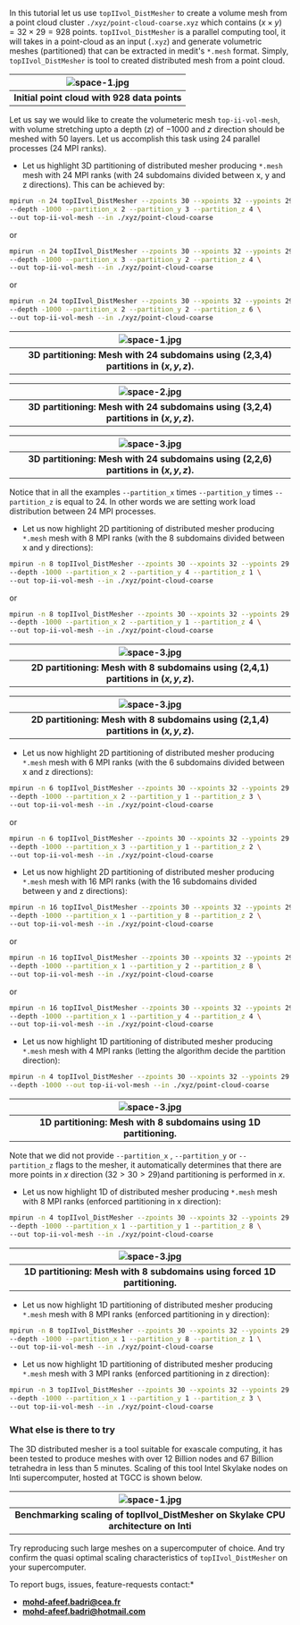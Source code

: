 In this tutorial let us use `topIIvol_DistMesher` to create a volume mesh from a point cloud cluster `./xyz/point-cloud-coarse.xyz` which contains $(x\times y)=32 \times 29 = 928$ points. `topIIvol_DistMesher` is a parallel computing tool, it will takes in a point-cloud as an input (`.xyz`) and generate volumetric meshes (partitioned) that can be extracted in medit's `*.mesh` format. Simply, `topIIvol_DistMesher` is tool to created distributed mesh from a point cloud.

| ![space-1.jpg](./../etc/images/distmesh-1.png) |
| :-----------------------------------------------: |
|   **Initial point cloud with 928 data points**    |


Let us say we would like to create the volumeteric mesh `top-ii-vol-mesh`, with volume stretching upto a depth ($z$) of $-1000$ and $z$ direction should be meshed with $50$ layers. Let us accomplish this task using 24 parallel processes (24 MPI ranks). 

- Let us highlight 3D partitioning of distributed mesher producing `*.mesh` mesh with 24 MPI ranks (with 24 subdomains divided between x, y and z directions). This can be achieved by: 

```bash
mpirun -n 24 topIIvol_DistMesher --zpoints 30 --xpoints 32 --ypoints 29 \
--depth -1000 --partition_x 2 --partition_y 3 --partition_z 4 \
--out top-ii-vol-mesh --in ./xyz/point-cloud-coarse
```
or 
```bash
mpirun -n 24 topIIvol_DistMesher --zpoints 30 --xpoints 32 --ypoints 29 \
--depth -1000 --partition_x 3 --partition_y 2 --partition_z 4 \
--out top-ii-vol-mesh --in ./xyz/point-cloud-coarse 
```
or
```bash
mpirun -n 24 topIIvol_DistMesher --zpoints 30 --xpoints 32 --ypoints 29 \
--depth -1000 --partition_x 2 --partition_y 2 --partition_z 6 \
--out top-ii-vol-mesh --in ./xyz/point-cloud-coarse
```

| ![space-1.jpg](./../etc/images/distmesh-2.png) |
| :-----------------------------------------------: |
|   **3D partitioning: Mesh with 24 subdomains using (2,3,4) partitions in ($x,y,z$).**    |

| ![space-2.jpg](./../etc/images/distmesh-3.png) |
| :-----------------------------------------------: |
|   **3D partitioning: Mesh with 24 subdomains using (3,2,4) partitions in ($x,y,z$).**    |

| ![space-3.jpg](./../etc/images/distmesh-4.png) |
| :-----------------------------------------------: |
|   **3D partitioning: Mesh with 24 subdomains using (2,2,6) partitions in ($x,y,z$).**    |

Notice that in all the examples `--partition_x` times `--partition_y` times `--partition_z` is equal to 24. In other words we are setting work load distribution between 24 MPI processes. 

- Let us now highlight 2D partitioning of distributed mesher producing `*.mesh` mesh with 8 MPI ranks (with the 8 subdomains divided between x and y directions):

```bash
mpirun -n 8 topIIvol_DistMesher --zpoints 30 --xpoints 32 --ypoints 29 \
--depth -1000 --partition_x 2 --partition_y 4 --partition_z 1 \
--out top-ii-vol-mesh --in ./xyz/point-cloud-coarse 
```
or
```bash
mpirun -n 8 topIIvol_DistMesher --zpoints 30 --xpoints 32 --ypoints 29 \
--depth -1000 --partition_x 2 --partition_y 1 --partition_z 4 \
--out top-ii-vol-mesh --in ./xyz/point-cloud-coarse 
```
| ![space-3.jpg](./../etc/images/distmesh-6.png) |
| :-----------------------------------------------: |
|   **2D partitioning: Mesh with 8 subdomains using (2,4,1) partitions in ($x,y,z$).**    |

| ![space-3.jpg](./../etc/images/distmesh-6.png) |
| :-----------------------------------------------: |
|   **2D partitioning: Mesh with 8 subdomains using (2,1,4) partitions in ($x,y,z$).**    |

- Let us now highlight 2D partitioning of distributed mesher producing `*.mesh` mesh with 6 MPI ranks (with the 6 subdomains divided between x and z directions):


```bash
mpirun -n 6 topIIvol_DistMesher --zpoints 30 --xpoints 32 --ypoints 29 \
--depth -1000 --partition_x 2 --partition_y 1 --partition_z 3 \
--out top-ii-vol-mesh --in ./xyz/point-cloud-coarse 
```
or
```bash
mpirun -n 6 topIIvol_DistMesher --zpoints 30 --xpoints 32 --ypoints 29 \
--depth -1000 --partition_x 3 --partition_y 1 --partition_z 2 \
--out top-ii-vol-mesh --in ./xyz/point-cloud-coarse 
```

- Let us now highlight 2D partitioning of distributed mesher producing `*.mesh` mesh with 16 MPI ranks (with the 16 subdomains divided between y and z directions):


```bash
mpirun -n 16 topIIvol_DistMesher --zpoints 30 --xpoints 32 --ypoints 29 \
--depth -1000 --partition_x 1 --partition_y 8 --partition_z 2 \
--out top-ii-vol-mesh --in ./xyz/point-cloud-coarse 
```
or
```bash
mpirun -n 16 topIIvol_DistMesher --zpoints 30 --xpoints 32 --ypoints 29 \
--depth -1000 --partition_x 1 --partition_y 2 --partition_z 8 \
--out top-ii-vol-mesh --in ./xyz/point-cloud-coarse 
```
or
```bash
mpirun -n 16 topIIvol_DistMesher --zpoints 30 --xpoints 32 --ypoints 29 \
--depth -1000 --partition_x 1 --partition_y 4 --partition_z 4 \
--out top-ii-vol-mesh --in ./xyz/point-cloud-coarse 
```

- Let us now highlight 1D partitioning of distributed mesher producing `*.mesh` mesh with 4 MPI ranks (letting the algorithm decide the partition direction): 

```bash
mpirun -n 4 topIIvol_DistMesher --zpoints 30 --xpoints 32 --ypoints 29 \
--depth -1000 --out top-ii-vol-mesh --in ./xyz/point-cloud-coarse
```

| ![space-3.jpg](./../etc/images/distmesh-5.png) |
| :-----------------------------------------------: |
|   **1D partitioning: Mesh with 8 subdomains using 1D partitioning.**    |

Note that we did not provide `--partition_x` , `--partition_y` or `--partition_z` flags to the mesher, it automatically determines that there are more points in $x$ direction ($32>30>29$)and partitioning is performed in $x$.


- Let us now highlight 1D of distributed mesher producing `*.mesh` mesh with 8 MPI ranks (enforced partitioning in x direction): 

```bash
mpirun -n 4 topIIvol_DistMesher --zpoints 30 --xpoints 32 --ypoints 29 \
--depth -1000 --partition_x 1 --partition_y 1 --partition_z 8 \
--out top-ii-vol-mesh --in ./xyz/point-cloud-coarse 
```

| ![space-3.jpg](./../etc/images/distmesh-9.png) |
| :-----------------------------------------------: |
|   **1D partitioning: Mesh with 8 subdomains using forced 1D partitioning.**    |

- Let us now highlight 1D partitioning of distributed mesher producing `*.mesh` mesh with 8 MPI ranks (enforced partitioning in y direction): 

```bash
mpirun -n 8 topIIvol_DistMesher --zpoints 30 --xpoints 32 --ypoints 29 \
--depth -1000 --partition_x 1 --partition_y 8 --partition_z 1 \
--out top-ii-vol-mesh --in ./xyz/point-cloud-coarse 
```

- Let us now highlight 1D partitioning of distributed mesher producing `*.mesh` mesh with 3 MPI ranks (enforced partitioning in z direction): 

	
```bash
mpirun -n 3 topIIvol_DistMesher --zpoints 30 --xpoints 32 --ypoints 29 \
--depth -1000 --partition_x 1 --partition_y 1 --partition_z 3 \
--out top-ii-vol-mesh --in ./xyz/point-cloud-coarse 
```

### What else is there to try ###

The 3D distributed mesher is a tool suitable for exascale computing, it has been tested to produce meshes with over 12 Billion nodes and 67 Billion tetrahedra in less than 5 minutes. Scaling of this tool Intel Skylake nodes on Inti supercomputer, hosted at TGCC is shown below. 

|       ![space-1.jpg](./../etc/images/benchmark.png)       |
| :----------------------------------------------------------: |
| **Benchmarking scaling of topIIvol_DistMesher on Skylake CPU architecture on Inti** |

Try reproducing such large meshes on a supercomputer of choice. And try confirm the quasi optimal scaling characteristics of `topIIvol_DistMesher` on your supercomputer. 

To report bugs, issues, feature-requests contact:* 

- **mohd-afeef.badri@cea.fr**
- **mohd-afeef.badri@hotmail.com**
